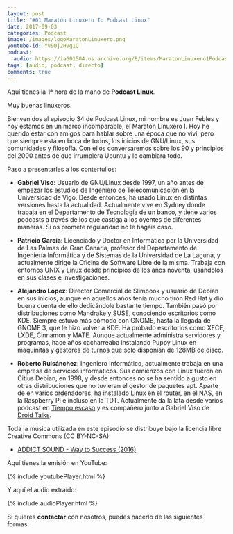 ```yaml
---
layout: post
title: "#01 Maratón Linuxero I: Podcast Linux"
date: 2017-09-03
categories: Podcast
image: /images/logoMaratonLinuxero.png
youtube-id: Yv90j2HVg1Q
podcast:
  audio: https://ia601504.us.archive.org/8/items/MaratonLinuxero1PodcastLinux/Marat%C3%B3n%20Linuxero%201%20PodcastLinux
tags: [audio, podcast, directo]
comments: true
---
```

Aquí tienes la 1ª hora de la mano de **Podcast Linux**.

Muy buenas linuxeros.

Bienvenidos al episodio 34 de Podcast Linux, mi nombre es Juan Febles y hoy estamos en un marco incomparable, el Maratón Linuxero I. Hoy he querido estar con amigos para hablar sobre una época que no viví, pero que siempre está en boca de todos, los inicios de GNU/Linux, sus comunidades y filosofía. Con ellos conversaremos sobre los 90 y principios del 2000 antes de que irrumpiera Ubuntu y lo cambiara todo.

Paso a presentarles a los contertulios:

* **Gabriel Viso**: Usuario de GNU/Linux desde 1997, un año antes de empezar los estudios de Ingeniero de Telecomunicación en la Universidad de Vigo. Desde entonces, ha usado Linux en distintas versiones hasta la actualidad. Actualmente vive en Sydney donde trabaja en el Departamento de Tecnología de un banco, y tiene varios podcasts a través de los que castiga a los oyentes de diferentes maneras. Si os promete regularidad no le hagáis caso.

* **Patricio García**: Licenciado y Doctor en Informática por la Universidad de Las Palmas de Gran Canaria, profesor del Departamento de Ingeniería Informática y de Sistemas de la Universidad de La Laguna, y actualmente dirige la Oficina de Software Libre de la misma. Trabaja con entornos UNIX y Linux desde principios de los años noventa, usándolos en sus clases e investigaciones.

* **Alejandro López**: Director Comercial de Slimbook y usuario de Debian en sus inicios, aunque en aquellos años tenía mucho tirón Red Hat y dio buena cuenta de ello dedicándole bastante tiempo. También pasó por distribuciones como Mandrake y SUSE, conociendo escritorios como KDE. Siempre estuvo más cómodo con GNOME, hasta la llegada de GNOME 3, que le hizo volver a KDE. Ha probado escritorios como XFCE, LXDE, Cinnamon y MATE. Aunque actualmente administra servidores y programas, hace años cacharreaba instalando Puppy Linux en maquinitas y gestores de turnos que solo disponían de 128MB de disco.

* **Roberto Ruisánchez**: Ingeniero Informático, actualmente trabaja en una empresa de servicios informáticos. Sus comienzos con Linux fueron en Citius Debian, en 1998, y desde entonces no se ha sentido a gusto en otras distribuciones que no tuvieran el gestor de paquetes apt. Aparte de en varios ordenadores, ha instalado Linux en el router, en el NAS, en la Raspberry Pi e incluso en la TDT. Actualmente da la lata desde varios podcast en [Tiempo escaso](https://tiempoescaso.es) y es compañero junto a Gabriel Viso de [Droid Talks](https://avpodcast.net/droidtalks/).

Toda la música utilizada en este episodio se distribuye bajo la licencia libre Creative Commons (CC BY-NC-SA):
* [ADDICT SOUND - Way to Success (2016)](https://www.jamendo.com/track/1334807/way-to-success)

Aquí tienes la emisión en YouTube:

{% include youtubePlayer.html %}

Y aquí el audio extraído:

{% include audioPlayer.html %}

Si quieres **contactar** con nosotros, puedes hacerlo de las siguientes formas:
